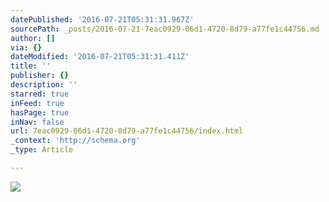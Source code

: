 ```yaml
---
datePublished: '2016-07-21T05:31:31.967Z'
sourcePath: _posts/2016-07-21-7eac0929-06d1-4720-8d79-a77fe1c44756.md
author: []
via: {}
dateModified: '2016-07-21T05:31:31.411Z'
title: ''
publisher: {}
description: ''
starred: true
inFeed: true
hasPage: true
inNav: false
url: 7eac0929-06d1-4720-8d79-a77fe1c44756/index.html
_context: 'http://schema.org'
_type: Article

---
```

![](https://the-grid-user-content.s3-us-west-2.amazonaws.com/42be82f6-16ac-4244-ac29-f24516398b22.jpg)
